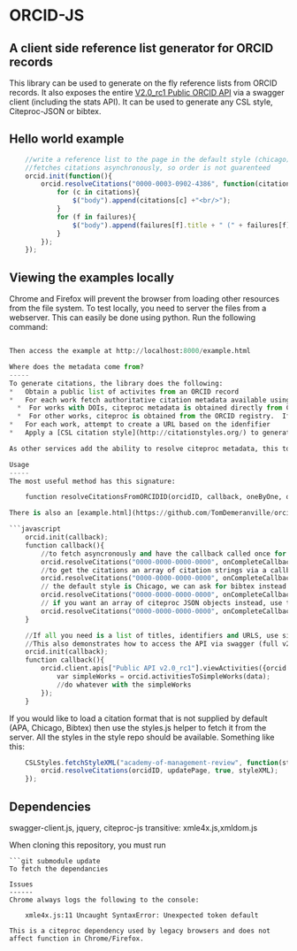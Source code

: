 ORCID-JS
========

A client side reference list generator for ORCID records
--------------------------------------------------------

This library can be used to generate on the fly reference lists from ORCID records.  It also exposes the entire [V2.0_rc1 Public ORCID API](https://pub.orcid.org/v2.0_rc1) via a swagger client (including the stats API).  It can be used to generate any CSL style, Citeproc-JSON or bibtex.

Hello world example
-------------------
```javascript
	//write a reference list to the page in the default style (chicago)
	//fetches citations asynchronously, so order is not guarenteed
	orcid.init(function(){
		orcid.resolveCitations("0000-0003-0902-4386", function(citations, failures){
			for (c in citations){
				$("body").append(citations[c] +"<br/>");	
			}
			for (f in failures){
				$("body").append(failures[f].title + " (" + failures[f].citeprocURL+") FAILED to fetch metadata<br/>");		
			}
		});		
	});
```

Viewing the examples locally
----------------------------
Chrome and Firefox will prevent the browser from loading other resources from the file system.  To test locally, you need to server the files from a webserver.  This can easily be done using python.  Run the following command:

```python -m SimpleHTTPServer

Then access the example at http://localhost:8000/example.html

Where does the metadata come from?
-----
To generate citations, the library does the following:
*	Obtain a public list of activites from an ORCID record
*	For each work fetch authoritative citation metadata available using the **prefered source**
  *  For works with DOIs, citeproc metadata is obtained directly from Crossref or Datacite
  *  For other works, citeproc is obtained from the ORCID registry.  If there is a BibTeX citation, this is transformed into Citeproc-JSON, otherwise ORCID work metadata is used
*	For each work, attempt to create a URL based on the idenfifier
*	Apply a [CSL citation style](http://citationstyles.org/) to generate reference list or BibTeX

As other services add the ability to resolve citeproc metadata, this tool will be updated to use it.

Usage
-----
The most useful method has this signature:

	function resolveCitationsFromORCIDID(orcidID, callback, oneByOne, optionalCitationStyle, returnCiteprocObjects)

There is also an [example.html](https://github.com/TomDemeranville/orcid-js/blob/master/example.html) page

```javascript
	orcid.init(callback);
	function callback(){
		//to fetch asyncronously and have the callback called once for each citation (recommended) use:
		orcid.resolveCitations("0000-0000-0000-0000", onCompleteCallback, true);
		//to get the citations an array of citation strings via a callback as a batch use:
		orcid.resolveCitations("0000-0000-0000-0000", onCompleteCallback, false);
		// the default style is Chicago, we can ask for bibtex instead like this:
		orcid.resolveCitations("0000-0000-0000-0000", onCompleteCallback, false, orcid.styleBibtex);
		// if you want an array of citeproc JSON objects instead, use this:
		orcid.resolveCitations("0000-0000-0000-0000", onCompleteCallback, true, "", true);	
	}

	//If all you need is a list of titles, identifiers and URLS, use simpleWorks
	//This also demonstrates how to access the API via swagger (full v2.0 api is supported)
	orcid.init(callback);
	function callback(){
		orcid.client.apis["Public API v2.0_rc1"].viewActivities({orcid:"0000-0000-0000-0000"}, function(data) {
			var simpleWorks = orcid.activitiesToSimpleWorks(data);
			//do whatever with the simpleWorks
		});
	}
```

If you would like to load a citation format that is not supplied by default (APA, Chicago, Bibtex) then use the styles.js helper to fetch it from the server.  All the styles in the style repo should be available.  Something like this:

```javascript
	CSLStyles.fetchStyleXML("academy-of-management-review", function(styleXML){
		orcid.resolveCitations(orcidID, updatePage, true, styleXML);		
	});
```

Dependencies
------------
swagger-client.js, jquery, citeproc-js 
transitive: xmle4x.js,xmldom.js

When cloning this repository, you must run
```git submodule init
```git submodule update
To fetch the dependancies

Issues
------
Chrome always logs the following to the console:

	xmle4x.js:11 Uncaught SyntaxError: Unexpected token default

This is a citeproc dependency used by legacy browsers and does not affect function in Chrome/Firefox.